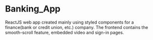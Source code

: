 # Banking_App
ReactJS web app created mainly using styled components for a finance(bank or credit union, etc.) company. The frontend contains the smooth-scroll feature, embedded video and sign-in pages. 
